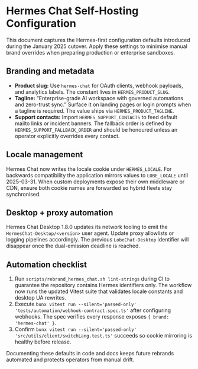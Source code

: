 # Hermes Chat Self-Hosting Configuration

This document captures the Hermes-first configuration defaults introduced during
the January 2025 cutover. Apply these settings to minimise manual brand overrides
when preparing production or enterprise sandboxes.

## Branding and metadata

- **Product slug:** Use `hermes-chat` for OAuth clients, webhook payloads, and
  analytics labels. The constant lives in `HERMES_PRODUCT_SLUG`.
- **Tagline:** “Enterprise-grade AI workspace with governed automations and
  zero-trust sync.” Surface it on landing pages or login prompts when a tagline is
  required. The value ships via `HERMES_PRODUCT_TAGLINE`.
- **Support contacts:** Import `HERMES_SUPPORT_CONTACTS` to feed default mailto
  links or incident banners. The fallback order is defined by
  `HERMES_SUPPORT_FALLBACK_ORDER` and should be honoured unless an operator
  explicitly overrides every contact.

## Locale management

Hermes Chat now writes the locale cookie under `HERMES_LOCALE`. For backwards
compatibility the application mirrors values to `LOBE_LOCALE` until 2025-03-31.
When custom deployments expose their own middleware or CDN, ensure both cookie
names are forwarded so hybrid fleets stay synchronised.

## Desktop + proxy automation

Hermes Chat Desktop 1.8.0 updates its network tooling to emit the
`HermesChat-Desktop/<version>` user agent. Update proxy allowlists or logging
pipelines accordingly. The previous `LobeChat-Desktop` identifier will disappear
once the dual-emission deadline is reached.

## Automation checklist

1. Run `scripts/rebrand_hermes_chat.sh lint-strings` during CI to guarantee the
   repository contains Hermes identifiers only. The workflow now runs the updated
   Vitest suite that validates locale constants and desktop UA rewrites.
2. Execute `bunx vitest run --silent='passed-only' 'tests/automation/webhook-contract.spec.ts'`
   after configuring webhooks. The spec verifies every response exposes
   `{ brand: 'hermes-chat' }`.
3. Confirm `bunx vitest run --silent='passed-only' 'src/utils/client/switchLang.test.ts'`
   succeeds so cookie mirroring is healthy before release.

Documenting these defaults in code and docs keeps future rebrands automated and
protects operators from manual drift.
